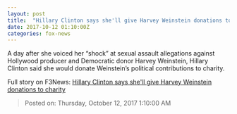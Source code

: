 ```yaml
---
layout: post
title:  "Hillary Clinton says she'll give Harvey Weinstein donations to charity"
date: 2017-10-12 01:10:00Z
categories: fox-news
---
```


A day after she voiced her “shock” at sexual assault allegations against Hollywood producer and Democratic donor Harvey Weinstein, Hillary Clinton said she would donate Weinstein’s political contributions to charity.


Full story on F3News: [Hillary Clinton says she'll give Harvey Weinstein donations to charity](http://www.f3nws.com/n/qbHEXE)

> Posted on: Thursday, October 12, 2017 1:10:00 AM
